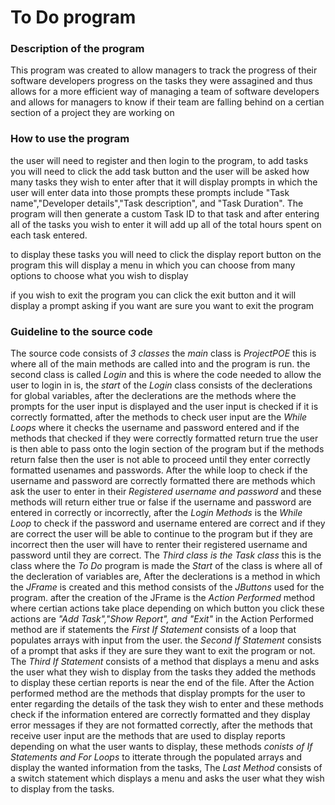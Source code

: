 <h1> To Do program </h1>

<h3> Description of the program </h3>

<p> This program was created to allow managers to track the progress of their software developers progress on the tasks they were assagined and thus allows for 
    a more efficient way of managing a team of software developers and allows for managers to know if their team are falling behind on a certian section of a
    project they are working on </p>
    
<h3> How to use the program </h3>

<p> the user will need to register and then login to the program, to add tasks you will need to click the add task button and the user will be asked how many tasks they wish to enter after that it  will display prompts 
 in which the user will enter data into those prompts these prompts include "Task name","Developer details","Task description", and "Task Duration". The program 
 will then generate a custom Task ID to that task and after entering all of the tasks you wish to enter it will add up all of the total hours spent on each task entered.</p>

<p> to display these tasks you will need to click the display report button on the program this will display a menu in which you can choose from many options to choose
what you wish to display</p>

<p> if you wish to exit the program you can click the exit button and it will display a prompt asking if you want are sure you want to exit the program</p>
 
 <h3> Guideline to the source code </h3>
 
 <p> The source code consists of <em> 3 classes </em> the <em> main </em> class is <em> ProjectPOE </em> this is where all of the main methods are called into and the program is run. the second class is called <em> Login </em> and this is where the code needed to allow the user to login in is, the <em> start </em> of the <em> Login </em> class consists of the declerations for global variables, after the declerations are the methods where the prompts for the user input is displayed and the user input is checked if it is correctly formatted, after the methods to check user input are the <em> While Loops </em> where it checks the username and password entered
and if the methods that checked if they were correctly formatted return true the user is then able to pass onto the login section of the program but if the methods
return false then the user is not able to proceed until they enter correctly formatted usenames and passwords. After the while loop to check if the username and password
are correctly formatted there are methods which ask the user to enter in their <em> Registered username and password </em> and these methods will return either true
or false if the username and password are entered in correctly or incorrectly, after the <em> Login Methods </em> is the <em> While Loop </em> to check if the password
and username entered are correct and if they are correct the user will be able to continue to the program but if they are incorrect then the user will have to renter 
their registered username and password until they are correct. The <em> Third class is the Task class </em> this is the class where the <em> To Do </em> program is made  the <em> Start </em> of the class is where all of the decleration of variables are, After the declerations is a method in which the <em> JFrame </em> is created
    and this method consists of the <em> JButtons </em> used for the program. after the creation of the JFrame is the <em> Action Performed </em> method where certian
actions take place depending on which button you click these actions are <em> "Add Task","Show Report", and "Exit" </em> in the Action Performed method are if statements the <em> First If Statement </em> consists of a loop that populates arrays with input from the user. the <em> Second If Statement </em> consists of a
prompt that asks if they are sure they want to exit the program or not. The <em> Third If Statement </em> consists of a method that displays a menu and asks
the user what they wish to display from the tasks they added the methods to display these certian reports is near the end of the file. After the Action performed
method are the methods that display prompts for the user to enter regarding the details of the task they wish to enter and these methods check if the information
entered are correctly formatted and they display error messages if they are not formatted correctly, after the methods that receive user input are the methods
that are used to display reports depending on what the user wants to display, these methods <em> conists of If Statements and For Loops </em> to itterate
through the populated arrays and display the wanted information from the tasks, The <em> Last Method </em> consists of a switch statement which displays
a menu and asks the user what they wish to display from the tasks. </p>
